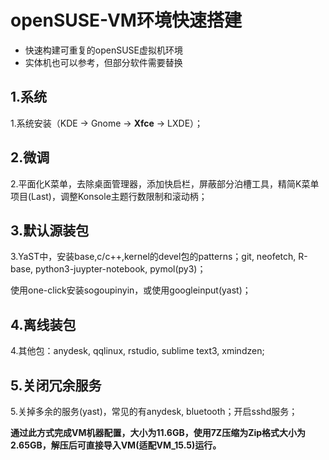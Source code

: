 # openSUSE-VM环境快速搭建

- 快速构建可重复的openSUSE虚拟机环境
- 实体机也可以参考，但部分软件需要替换

## 1.系统
1.系统安装（KDE -> Gnome -> **Xfce** -> LXDE）；

## 2.微调
2.平面化K菜单，去除桌面管理器，添加快启栏，屏蔽部分泊槽工具，精简K菜单项目(Last)，调整Konsole主题行数限制和滚动柄；

## 3.默认源装包
3.YaST中，安装base,c/c++,kernel的devel包的patterns；git, neofetch, R-base, python3-juypter-notebook, pymol(py3)；

使用one-click安装sogoupinyin，或使用googleinput(yast)；

## 4.离线装包
4.其他包：anydesk, qqlinux, rstudio, sublime text3, xmindzen;

## 5.关闭冗余服务
5.关掉多余的服务(yast)，常见的有anydesk, bluetooth；开启sshd服务；


**通过此方式完成VM机器配置，大小为11.6GB，使用7Z压缩为Zip格式大小为2.65GB，解压后可直接导入VM(适配VM_15.5)运行。**
